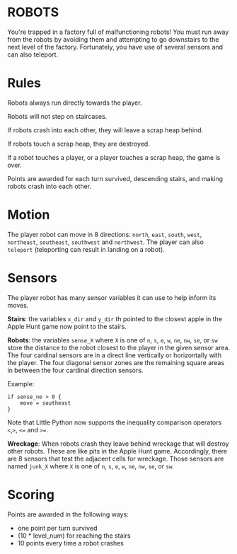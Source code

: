 # ROBOTS

You're trapped in a factory full of malfunctioning robots! You must run away from the robots by avoiding them and attempting to go downstairs to the next level of the factory. Fortunately, you have use of several sensors and can also teleport.

# Rules

Robots always run directly towards the player.

Robots will not step on staircases.

If robots crash into each other, they will leave a scrap heap behind.

If robots touch a scrap heap, they are destroyed.

If a robot touches a player, or a player touches a scrap heap, the game is over.

Points are awarded for each turn survived, descending stairs, and making robots crash into each other.

# Motion

The player robot can move in 8 directions: `north`, `east`, `south`, `west`, `northeast`, `southeast`, `southwest` and `northwest`. The player can also `teleport` (teleporting can result in landing on a robot).

# Sensors

The player robot has many sensor variables it can use to help inform its moves.

**Stairs**: the variables `x_dir` and `y_dir` th pointed to the closest apple in the Apple Hunt game now point to the stairs.

**Robots**: the variables `sense_X` where `X` is one of `n`, `s`, `e`, `w`, `ne`, `nw`, `se`, or `sw` store the distance to the robot closest to the player in the given sensor area. The four cardinal sensors are in a direct line vertically or horizontally with the player. The four diagonal sensor zones are the remaining square areas in between the four cardinal direction sensors.

Example:
```
if sense_ne > 0 {
	move = southeast
}
```
Note that Little Python now supports the inequality comparison operators `<`,`>`, `<=` and `>=`.

**Wreckage**: When robots crash they leave behind wreckage that will destroy other robots. These are like pits in the Apple Hunt game. Accordingly, there are 8 sensors that test the adjacent cells for wreckage. Those sensors are named `junk_X` where `X` is one of `n`, `s`, `e`, `w`, `ne`, `nw`, `se`, or `sw`. 

# Scoring

Points are awarded in the following ways:
 * one point per turn survived
 * (10 * level_num) for reaching the stairs
 * 10 points every time a robot crashes
